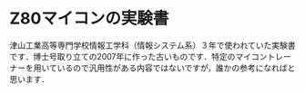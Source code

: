 # Z80マイコンの実験書

津山工業高等専門学校情報工学科（情報システム系）３年で使われていた実験書です．博士号取り立ての2007年に作った古いものです．特定のマイコントレーナーを用いているので汎用性がある内容ではないですが，誰かの参考になればと思います．

